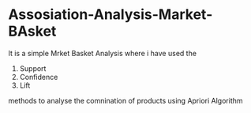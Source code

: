 # **Assosiation-Analysis-Market-BAsket**

It is a simple Mrket Basket Analysis where i have used the 
1. Support
2. Confidence
3. Lift 

methods to analyse the comnination of products using Apriori Algorithm
